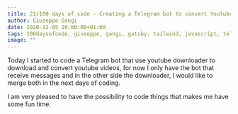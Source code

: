 ```yaml
---
title: 21/100 days of code - Creating a Telegram bot to convert Youtube videos
author: Giuseppe Gangi
date: 2020-12-05 20:00:00+01:00
tags: 100daysofcode, giuseppe, gangi, gatsby, tailwind, javascript, telegram, youtube, nodejs, pm2, bot
image: ""
---
```


Today I started to code a Telegram bot that use youtube downloader to download and convert youtube videos, for now I only have the bot that receive messages and in the other side the downloader, I would like to merge both in the next days of coding. 

I am very pleased to have the possibility to code things that makes me have some fun time.
